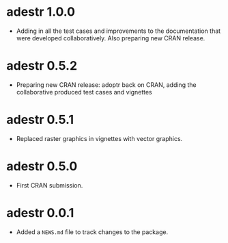 # adestr 1.0.0

* Adding in all the test cases and improvements to the documentation that
were developed collaboratively. Also preparing new CRAN release.

# adestr 0.5.2

* Preparing new CRAN release: adoptr back on CRAN, adding the
collaborative produced test cases and vignettes

# adestr 0.5.1

* Replaced raster graphics in vignettes with vector graphics.

# adestr 0.5.0

* First CRAN submission.

# adestr 0.0.1

* Added a `NEWS.md` file to track changes to the package.
